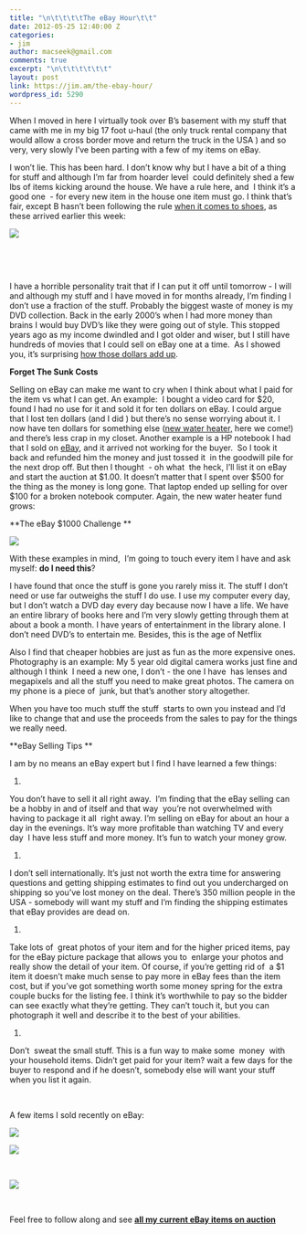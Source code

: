 ```yaml
---
title: "\n\t\t\t\tThe eBay Hour\t\t"
date: 2012-05-25 12:40:00 Z
categories:
- jim
author: macseek@gmail.com
comments: true
excerpt: "\n\t\t\t\t\t\t"
layout: post
link: https://jim.am/the-ebay-hour/
wordpress_id: 5290
---
```


When I moved in here I virtually took over B’s basement with my stuff that came with me in my big 17 foot u-haul (the only truck rental company that would allow a cross border move and return the truck in the USA ) and so very, very slowly I’ve been parting with a few of my items on eBay.




I won’t lie. This has been hard. I don’t know why but I have a bit of a thing for stuff and although I’m far from hoarder level  could definitely shed a few lbs of items kicking around the house. We have a rule here, and  I think it’s a good one  - for every new item in the house one item must go. I think that’s fair, except B hasn’t been following the rule [when it comes to shoes](http://jim.am/does-your-wife-have-too-many-shoes/), as these arrived earlier this week:




[![](http://jim.am/images/2012/05/bshoes.png)](http://jim.am/the-ebay-hour/bshoes/)




 




 




I have a horrible personality trait that if I can put it off until tomorrow - I will and although my stuff and I have moved in for months already, I’m finding I don’t use a fraction of the stuff. Probably the biggest waste of money is my DVD collection. Back in the early 2000’s when I had more money than brains I would buy DVD’s like they were going out of style. This stopped years ago as my income dwindled and I got older and wiser, but I still have hundreds of movies that I could sell on eBay one at a time.  As I showed you, it’s surprising [how those dollars add up](http://jim.am/incremental-improvement/).




**Forget The Sunk Costs**




Selling on eBay can make me want to cry when I think about what I paid for the item vs what I can get. An example:  I bought a video card for $20, found I had no use for it and sold it for ten dollars on eBay. I could argue that I lost ten dollars (and I did ) but there’s no sense worrying about it. I now have ten dollars for something else ([new water heater,](http://www.amazon.com/mn/search/?_encoding=UTF8&scn=3754791&keywords=water%20heater&tag=ramseeker-20&linkCode=ur2&qid=1337948860&h=d7c298ac4af4665ef50c8702dcc5168d80d62203&camp=1789&creative=390957&rh=n%3A3754791%2Ck%3Awater%20heater) here we come!) and there’s less crap in my closet. Another example is a HP notebook I had that I sold on [eBay](http://www.ebay.com), and it arrived not working for the buyer.  So I took it back and refunded him the money and just tossed it  in the goodwill pile for the next drop off. But then I thought  - oh what  the heck, I’ll list it on eBay and start the auction at $1.00. It doesn’t matter that I spent over $500 for the thing as the money is long gone. That laptop ended up selling for over $100 for a broken notebook computer. Again, the new water heater fund grows:




**The eBay $1000 Challenge **




[![](http://jim.am/images/2012/05/Screen-Shot-2012-05-25-at-8.23.17-AM.png)](http://jim.am/the-ebay-hour/screen-shot-2012-05-25-at-8-23-17-am/)




With these examples in mind,  I’m going to touch every item I have and ask myself: **do I need this**?




I have found that once the stuff is gone you rarely miss it. The stuff I don’t need or use far outweighs the stuff I do use. I use my computer every day, but I don’t watch a DVD day every day because now I have a life. We have an entire library of books here and I’m very slowly getting through them at about a book a month. I have years of entertainment in the library alone. I don’t need DVD’s to entertain me. Besides, this is the age of Netflix




Also I find that cheaper hobbies are just as fun as the more expensive ones. Photography is an example: My 5 year old digital camera works just fine and although I think  I need a new one, I don’t - the one I have  has lenses and megapixels and all the stuff you need to make great photos. The camera on my phone is a piece of  junk, but that’s another story altogether.




When you have too much stuff the stuff  starts to own you instead and I’d like to change that and use the proceeds from the sales to pay for the things we really need.




**eBay Selling Tips **




I am by no means an eBay expert but I find I have learned a few things:






  1. 



You don’t have to sell it all right away.  I’m finding that the eBay selling can be a hobby in and of itself and that way  you’re not overwhelmed with having to package it all  right away. I’m selling on eBay for about an hour a day in the evenings. It’s way more profitable than watching TV and every day  I have less stuff and more money. It’s fun to watch your money grow.






  1. 



I don’t sell internationally. It’s just not worth the extra time for answering questions and getting shipping estimates to find out you undercharged on shipping so you’ve lost money on the deal. There’s 350 million people in the USA - somebody will want my stuff and I’m finding the shipping estimates that eBay provides are dead on.






  1. 



Take lots of  great photos of your item and for the higher priced items, pay for the eBay picture package that allows you to  enlarge your photos and really show the detail of your item. Of course, if you’re getting rid of  a $1 item it doesn’t make much sense to pay more in eBay fees than the item cost, but if you’ve got something worth some money spring for the extra couple bucks for the listing fee. I think it’s worthwhile to pay so the bidder can see exactly what they’re getting. They can’t touch it, but you can photograph it well and describe it to the best of your abilities.






  1. 



Don’t  sweat the small stuff. This is a fun way to make some  money  with your household items. Didn’t get paid for your item? wait a few days for the buyer to respond and if he doesn’t, somebody else will want your stuff when you list it again.




 




A few items I sold recently on eBay:




[![](http://jim.am/images/2012/05/snow_leopard-630x408.png)](http://jim.am/the-ebay-hour/snow_leopard/)




[![](http://jim.am/images/2012/05/pcicard-630x467.png)](http://jim.am/the-ebay-hour/pcicard/)




 




[![](http://jim.am/images/2012/05/JIM_3511-630x418.jpg)](http://jim.am/the-ebay-hour/jim_3511/)




 




Feel free to follow along and see **[all my current eBay items on auction](http://www.ebay.com/sch/jim8nod/m.html)**


		

